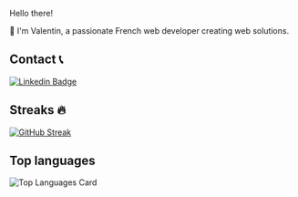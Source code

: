 Hello there! 

👋 I'm Valentin, a passionate French web developer creating web solutions. 

## Contact 📞
[![Linkedin Badge](https://img.shields.io/badge/LinkedIn-0077B5?style=for-the-badge&logo=linkedin&logoColor=white)](https://www.linkedin.com/in/valentin-marguerie/)

## Streaks 🔥
[![GitHub Streak](https://github-readme-streak-stats.herokuapp.com/?user=valentinm27&theme=calm)](https://git.io/streak-stats)
 
## Top languages
![Top Languages Card](https://github-readme-stats.vercel.app/api/top-langs/?username=valentinm27&layout=compact&count_private=true&theme=calm&hide=css,SCSS,HTML,Blade,Java,Dart,C%23)

